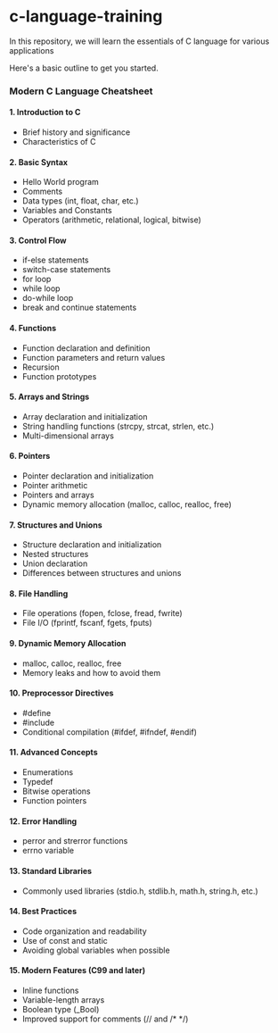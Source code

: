 # c-language-training
In this repository, we will learn the essentials of C language for various applications

Here's a basic outline to get you started.

### Modern C Language Cheatsheet

#### 1. **Introduction to C**
   - Brief history and significance
   - Characteristics of C

#### 2. **Basic Syntax**
   - Hello World program
   - Comments
   - Data types (int, float, char, etc.)
   - Variables and Constants
   - Operators (arithmetic, relational, logical, bitwise)

#### 3. **Control Flow**
   - if-else statements
   - switch-case statements
   - for loop
   - while loop
   - do-while loop
   - break and continue statements

#### 4. **Functions**
   - Function declaration and definition
   - Function parameters and return values
   - Recursion
   - Function prototypes

#### 5. **Arrays and Strings**
   - Array declaration and initialization
   - String handling functions (strcpy, strcat, strlen, etc.)
   - Multi-dimensional arrays

#### 6. **Pointers**
   - Pointer declaration and initialization
   - Pointer arithmetic
   - Pointers and arrays
   - Dynamic memory allocation (malloc, calloc, realloc, free)

#### 7. **Structures and Unions**
   - Structure declaration and initialization
   - Nested structures
   - Union declaration
   - Differences between structures and unions

#### 8. **File Handling**
   - File operations (fopen, fclose, fread, fwrite)
   - File I/O (fprintf, fscanf, fgets, fputs)

#### 9. **Dynamic Memory Allocation**
   - malloc, calloc, realloc, free
   - Memory leaks and how to avoid them

#### 10. **Preprocessor Directives**
   - #define
   - #include
   - Conditional compilation (#ifdef, #ifndef, #endif)

#### 11. **Advanced Concepts**
   - Enumerations
   - Typedef
   - Bitwise operations
   - Function pointers

#### 12. **Error Handling**
   - perror and strerror functions
   - errno variable

#### 13. **Standard Libraries**
   - Commonly used libraries (stdio.h, stdlib.h, math.h, string.h, etc.)

#### 14. **Best Practices**
   - Code organization and readability
   - Use of const and static
   - Avoiding global variables when possible

#### 15. **Modern Features (C99 and later)**
   - Inline functions
   - Variable-length arrays
   - Boolean type (_Bool)
   - Improved support for comments (// and /* */)


